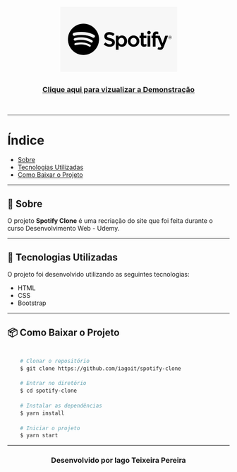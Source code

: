 <h1 align="center">
    <img src="imagens/spotify.png">
</h1>



<h3 align="center">
<a href="">Clique aqui para vizualizar a Demonstração</a>
</h3>

<br>

---

# Índice

- [Sobre](#-sobre)
- [Tecnologias Utilizadas](#-tecnologias-utilizadas)
- [Como Baixar o Projeto](#-como-baixar-o-projeto)

---

## 🔖 Sobre

O projeto **Spotify Clone** é uma recriação do site que foi feita durante o curso Desenvolvimento Web - Udemy.

---

## 🚀 Tecnologias Utilizadas

O projeto foi desenvolvido utilizando as seguintes tecnologias: 

- HTML
- CSS
- Bootstrap

---

## 📦 Como Baixar o Projeto

```bash

    # Clonar o repositório
    $ git clone https://github.com/iagoit/spotify-clone

    # Entrar no diretório
    $ cd spotify-clone

    # Instalar as dependências
    $ yarn install

    # Iniciar o projeto
    $ yarn start

```

---

<h3 align="center">Desenvolvido por Iago Teixeira Pereira</h3>